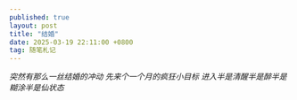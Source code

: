```yaml
---
published: true
layout: post
title: "结婚"
date: 2025-03-19 22:11:00 +0800
tag: 随笔札记
---
```


*突然有那么一丝结婚的冲动*
*先来个一个月的疯狂小目标*
*进入半是清醒半是醉半是糊涂半是仙状态*
